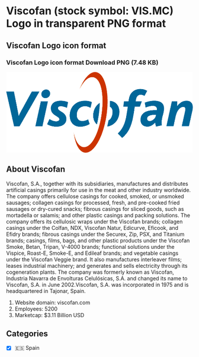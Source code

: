 # Viscofan (stock symbol: VIS.MC) Logo in transparent PNG format

## Viscofan Logo icon format

### Viscofan Logo icon format Download PNG (7.48 KB)

![Viscofan Logo icon format Download PNG (7.48 KB)](/img/orig/VIS.MC-74b015a5.png)

## About Viscofan

Viscofan, S.A., together with its subsidiaries, manufactures and distributes artificial casings primarily for use in the meat and other industry worldwide. The company offers cellulose casings for cooked, smoked, or unsmoked sausages; collagen casings for processed, fresh, and pre-cooked fried sausages or dry-cured snacks; fibrous casings for sliced goods, such as mortadella or salamis; and other plastic casings and packing solutions. The company offers its cellulosic wraps under the Viscofan brands; collagen casings under the Colfan, NDX, Viscofan Natur, Edicurve, Eficook, and Efidry brands; fibrous casings under the Securex, Zip, PSX, and Titanium brands; casings, films, bags, and other plastic products under the Viscofan Smoke, Betan, Tripan, V-4000 brands; functional solutions under the Vispice, Roast-E, Smoke-E, and Edileaf brands; and vegetable casings under the Viscofan Veggie brand. It also manufactures interleaver films; leases industrial machinery; and generates and sells electricity through its cogeneration plants. The company was formerly known as Viscofan, Industria Navarra de Envolturas Celulósicas, S.A. and changed its name to Viscofan, S.A. in June 2002.Viscofan, S.A. was incorporated in 1975 and is headquartered in Tajonar, Spain.

1. Website domain: viscofan.com
2. Employees: 5200
3. Marketcap: $3.11 Billion USD


## Categories
- [x] 🇪🇸 Spain
